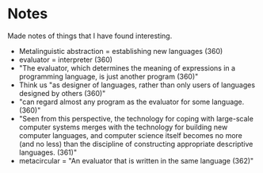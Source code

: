 # Notes

Made notes of things that I have found interesting.

* Metalinguistic abstraction = establishing new languages (360)
* evaluator = interpreter (360)
* "The evaluator, which determines the meaning of expressions in a programming language, is just another program (360)"
* Think us "as designer of languages, rather than only users of languages designed by others (360)"
* "can regard almost any program as the evaluator for some language. (360)"
* "Seen from this perspective, the technology for coping with large-scale computer systems merges with the technology for building new computer languages, 
and computer science itself becomes no more (and no less) than the discipline of constructing appropriate descriptive languages. (361)"
* metacircular = "An evaluator that is written in the same language (362)"
